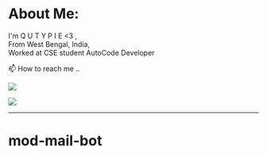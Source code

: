 # About Me:

I'm Q U T Y P I E <3 ,<br>From West Bengal, India, <br>Worked at CSE student AutoCode Developer <br>

📫 How to reach me ..

![](https://discord.c99.nl/widget/theme-1/947891831516065834.png)  

![](https://discord.c99.nl/widget/theme-3/884159639514673193.png)

---

# mod-mail-bot
